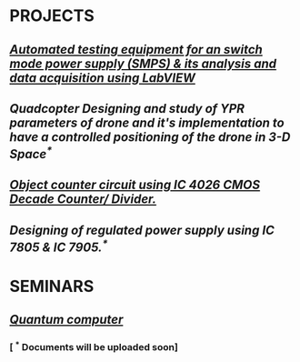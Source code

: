 # PROJECTS
## [_Automated testing equipment for an switch mode power supply (SMPS) & its analysis and 	data acquisition using LabVIEW_](https://github.com/omkarbhoite25/Omkar/raw/master/Testing%20Equipment%20.pdf)

## _Quadcopter Designing and study of YPR parameters of drone and it's implementation to have a controlled positioning of the drone in 3-D Space<sup>*</sup>_

## [_Object counter circuit using IC 4026 CMOS Decade Counter/ Divider._](https://github.com/omkarbhoite25/Doc/raw/master/RWTH.pdf)

## _Designing of regulated power supply using IC 7805 \& IC 7905.<sup>*</sup>_

# SEMINARS

## [_Quantum computer_](https://github.com/omkarbhoite25/Omkar/raw/master/Quantum%20Computer.pdf)<br>


### [ <sup>*</sup>  Documents will be uploaded soon]

